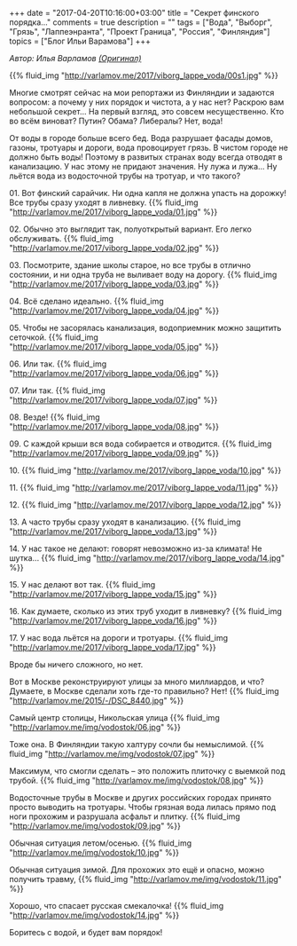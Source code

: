 +++
date = "2017-04-20T10:16:00+03:00"
title = "Секрет финского порядка..."
comments = true
description = ""
tags = ["Вода", "Выборг", "Грязь", "Лаппеэнранта", "Проект Граница", "Россия", "Финляндия"]
topics = ["Блог Ильи Варамова"]
+++

*<p>Автор: Илья Варламов <a href="http://varlamov.ru/2337745.html" target="_blank">(Оригинал)</a></p>*

{{% fluid_img "http://varlamov.me/2017/viborg_lappe_voda/00s1.jpg" %}}

Многие смотрят сейчас на мои репортажи из Финляндии и задаются вопросом: а почему у них  порядок и чистота, а у нас нет? Раскрою вам небольшой секрет... На первый взгляд, это совсем несущественно. Кто во всём виноват? Путин? Обама? Либералы? Нет, вода!

От воды в городе больше всего бед. Вода разрушает фасады домов, газоны, тротуары и дороги, вода провоцирует грязь. В чистом городе не должно быть воды! Поэтому в развитых странах воду всегда отводят в канализацию. У нас этому не придают значения. Ну лужа и лужа... Ну льётся вода из водосточной трубы на тротуар, и что такого?

<!--more-->

01\. Вот финский сарайчик. Ни одна капля не должна упасть на дорожку! Все трубы сразу уходят в ливневку.
{{% fluid_img "http://varlamov.me/2017/viborg_lappe_voda/01.jpg" %}}

02\. Обычно это выглядит так, полуоткрытый вариант. Его легко обслуживать.
{{% fluid_img "http://varlamov.me/2017/viborg_lappe_voda/02.jpg" %}}

03\. Посмотрите, здание школы старое, но все трубы в отлично состоянии, и ни одна труба не выливает воду на дорогу.
{{% fluid_img "http://varlamov.me/2017/viborg_lappe_voda/03.jpg" %}}

04\. Всё сделано идеально.
{{% fluid_img "http://varlamov.me/2017/viborg_lappe_voda/04.jpg" %}}

05\. Чтобы не засорялась канализация, водоприемник можно защитить сеточкой.
{{% fluid_img "http://varlamov.me/2017/viborg_lappe_voda/05.jpg" %}}

06\. Или так.
{{% fluid_img "http://varlamov.me/2017/viborg_lappe_voda/06.jpg" %}}

07\. Или так.
{{% fluid_img "http://varlamov.me/2017/viborg_lappe_voda/07.jpg" %}}

08\. Везде!
{{% fluid_img "http://varlamov.me/2017/viborg_lappe_voda/08.jpg" %}}

09\. С каждой крыши вся вода собирается и отводится.
{{% fluid_img "http://varlamov.me/2017/viborg_lappe_voda/09.jpg" %}}

10\. 
{{% fluid_img "http://varlamov.me/2017/viborg_lappe_voda/10.jpg" %}}

11\. 
{{% fluid_img "http://varlamov.me/2017/viborg_lappe_voda/11.jpg" %}}

12\. 
{{% fluid_img "http://varlamov.me/2017/viborg_lappe_voda/12.jpg" %}}

13\. А часто трубы сразу уходят в канализацию.
{{% fluid_img "http://varlamov.me/2017/viborg_lappe_voda/13.jpg" %}}

14\. У  нас такое не делают: говорят невозможно из-за климата! Не шутка...
{{% fluid_img "http://varlamov.me/2017/viborg_lappe_voda/14.jpg" %}}

15\. У нас делают вот так.
{{% fluid_img "http://varlamov.me/2017/viborg_lappe_voda/15.jpg" %}}

16\. Как думаете, сколько из этих труб уходит в ливневку?
{{% fluid_img "http://varlamov.me/2017/viborg_lappe_voda/16.jpg" %}}

17\. У нас вода льётся на дороги и тротуары.
{{% fluid_img "http://varlamov.me/2017/viborg_lappe_voda/17.jpg" %}}

Вроде бы ничего сложного, но нет.

Вот в Москве реконструируют улицы за много миллиардов, и что? Думаете, в Москве сделали хоть где-то правильно? Нет!
{{% fluid_img "http://varlamov.me/2015/-/DSC_8440.jpg" %}}

Самый центр столицы, Никольская улица
{{% fluid_img "http://varlamov.me/img/vodostok/06.jpg" %}}

Тоже она. В Финляндии такую халтуру сочли бы немыслимой.
{{% fluid_img "http://varlamov.me/img/vodostok/07.jpg" %}}

Максимум, что смогли сделать – это положить плиточку с выемкой под трубой.
{{% fluid_img "http://varlamov.me/img/vodostok/08.jpg" %}}

Водосточные трубы в Москве и других российских городах принято просто выводить на тротуары. Чтобы грязная вода лилась прямо под ноги прохожим и разрушала асфальт и плитку.
{{% fluid_img "http://varlamov.me/img/vodostok/09.jpg" %}}

Обычная ситуация летом/осенью.
{{% fluid_img "http://varlamov.me/img/vodostok/10.jpg" %}}

Обычная ситуация зимой. Для прохожих это ещё и опасно, можно получить травму,
{{% fluid_img "http://varlamov.me/img/vodostok/11.jpg" %}}

Хорошо, что спасает русская смекалочка!
{{% fluid_img "http://varlamov.me/img/vodostok/14.jpg" %}}

Боритесь с водой, и будет вам порядок!

